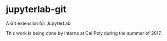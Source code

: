 # jupyterlab-git

A Git extension for JupyterLab

This work is being done by interns at Cal Poly during the summer of 2017.
